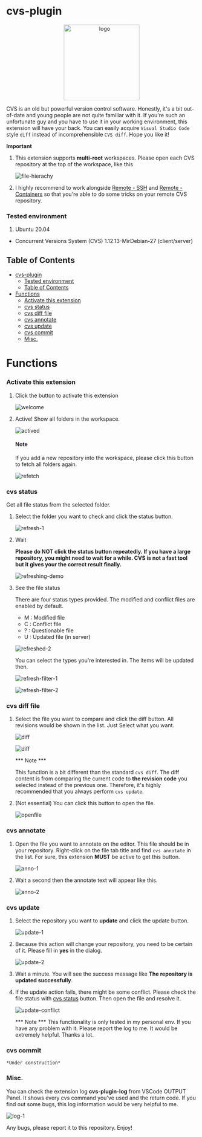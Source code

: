 # cvs-plugin

<p align="center">
<img src="/resources/cvs_logo_color.jpg" alt="logo" width="200" height="200"/>
</p>

CVS is an old but powerful version control software. Honestly, it's a bit out-of-date and young people are not quite familiar with it. If you're such an unfortunate guy and you have to use it in your working environment, this extension will have your back. You can easily acquire `Visual Studio Code` style `diff` instead of incomprehensible `CVS diff`. Hope you like it!

**Important**

1. This extension supports **multi-root** workspaces. Please open each CVS repository at the top of the workspace, like this

    ![file-hierachy](/resources/readme/file-hierachy.png "Folder structure")

2. I highly recommend to work alongside [Remote - SSH](https://marketplace.visualstudio.com/items?itemName=ms-vscode-remote.remote-ssh) and [Remote - Containers](https://marketplace.visualstudio.com/items?itemName=ms-vscode-remote.remote-containers) so that you're able to do some tricks on your remote CVS repository.

### Tested environment

  1. Ubuntu 20.04
   * Concurrent Versions System (CVS) 1.12.13-MirDebian-27 (client/server)

## Table of Contents
- [cvs-plugin](#cvs-plugin)
    - [Tested environment](#tested-environment)
  - [Table of Contents](#table-of-contents)
- [Functions](#functions)
    - [Activate this extension](#activate-this-extension)
    - [cvs status](#cvs-status)
    - [cvs diff file](#cvs-diff-file)
    - [cvs annotate](#cvs-annotate)
    - [cvs update](#cvs-update)
    - [cvs commit](#cvs-commit)
    - [Misc.](#misc)

# Functions

### Activate this extension

1. Click the button to activate this extension

    ![welcome](/resources/readme/welcome.png "Welcome page")

2. Active! Show all folders in the workspace.
   
   ![actived](/resources/readme/actived.png "Active page")

    #### Note

    If you add a new repository into the workspace, please click this button to fetch all folders again.

    ![refetch](/resources/readme/refetch.png "Refetch button")

### cvs status

Get all file status from the selected folder.

1. Select the folder you want to check and click the status button.

    ![refresh-1](/resources/readme/refresh-1.png "Refresh 1")

2. Wait

    __Please do NOT click the status button repeatedly. If you have a large repository, you might need to wait for a while. CVS is not a fast tool but it gives your the correct result finally.__
    
    ![refreshing-demo](/resources/readme/refreshing-demo.png "Refreshing Demo")

3. See the file status

    There are four status types provided. The modified and conflict files are enabled by default.
    * M : Modified file
    * C : Conflict file
    * ? : Questionable file
    * U : Updated file (in server)

    ![refreshed-2](/resources/readme/refresh-2.png "Refresh 2")

    You can select the types you're interested in. The items will be updated then.

    ![refresh-filter-1](/resources/readme/refresh-filter-1.png "Filter 1")

    ![refresh-filter-2](/resources/readme/refresh-filter-2.png "Filter 2")


### cvs diff file

1. Select the file you want to compare and click the diff button. All revisions would be shown in the list. Just Select what you want.

    ![diff](/resources/readme/diff-1.png "Diff 1")

    ![diff](/resources/readme/diff-2.png "Diff 2")

    *** Note ***
    
    This function is a bit different than the standard `cvs diff`. The diff content is from comparing the current code to __the revision code__ you selected instead of the previous one. Therefore, it's highly recommended that you always perform `cvs update`.

2. (Not essential) You can click this button to open the file.

    ![openfile](/resources/readme/open-file.png "OpenFile")

### cvs annotate

1. Open the file you want to annotate on the editor. This file should be in your repository. Right-click on the file tab title and find `cvs annotate` in the list. For sure, this extension __MUST__ be active to get this button.

    ![anno-1](/resources/readme/annotate-1.png "Annotate file 1")

2. Wait a second then the annotate text will appear like this.

    ![anno-2](/resources/readme/annotate-2.png "Annotate file 2")

### cvs update

1. Select the repository you want to __update__ and click the update button.

    ![update-1](/resources/readme/update-1.png "Update repo 1")

2. Because this action will change your repository, you need to be certain of it. Please fill in __yes__ in the dialog.

    ![update-2](/resources/readme/update-2.png "Update repo 2")

3. Wait a minute. You will see the success message like __The repository is updated successfully__.

4. If the update action fails, there might be some conflict. Please check the file status with [cvs status](#cvs-status) button. Then open the file and resolve it.

    ![update-conflict](/resources/readme/update-conflict.png "Update repo conflict")

    *** Note ***
    This functionality is only tested in my personal env. If you have any problem with it. Please report the log to me. It would be extremely helpful. Thanks a lot.

### cvs commit

    *Under construction*


### Misc.

You can check the extension log __cvs-plugin-log__ from VSCode OUTPUT Panel. It shows every cvs command you've used and the return code. If you find out some bugs, this log information would be very helpful to me.

![log-1](/resources/readme/log-1.png "log-1")



Any bugs, please report it to this repository. Enjoy!
